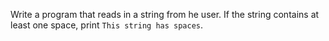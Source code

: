Write a program that reads in a string from he user. If the string contains at least one space, print `This string has spaces`.
